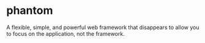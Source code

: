 phantom
=======

A flexible, simple, and powerful web framework that disappears to allow you to focus on the application, not the framework.
